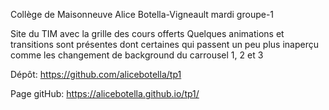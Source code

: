 Collège de Maisonneuve
Alice Botella-Vigneault
mardi groupe-1

Site du TIM avec la grille des cours offerts
Quelques animations et transitions sont présentes dont certaines qui passent un peu plus inaperçu comme les changement de background du carrousel 1, 2 et 3


Dépôt: https://github.com/alicebotella/tp1

Page gitHub: https://alicebotella.github.io/tp1/
